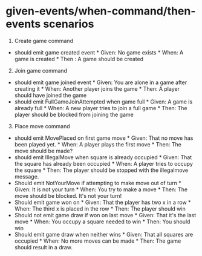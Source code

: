 #  given-events/when-command/then-events scenarios

1. Create game command
 *    should emit game created event
    * Given: No game exists
    * When: A game is created
    * Then : A game should be created

2. Join game command
 *    should emit game joined event
    * Given: You are alone in a game after creating it
    * When: Another player joins the game
    * Then: A player should have joined the game
 *    should emit FullGameJoinAttempted when game full
    * Given: A game is already full
    * When: A new player tries to join a full game
    * Then: The player should be blocked from joining the game

3. Place move command
 *    should emit MovePlaced on first game move
    * Given: That no move has been played yet.
    * When: A player plays the first move
    * Then: The move should be made?
 *    should emit IllegalMove when square is already occupied
    * Given: That the square has already been occupied
    * When: A player tries to occupy the square
    * Then: The player should be stopped with the illegalmove message.
 *    Should emit NotYourMove if attempting to make move out of turn
    * Given: It is not your turn
    * When: You try to make a move
    * Then: The move should be blocked. It's not your turn!
 *    Should emit game won on <case x>
    * Given: That the player has two x in a row
    * When: The third x is placed in the row
    * Then: The player should win
 *    Should not emit game draw if won on last move
    * Given: That it's the last move
    * When: You occupy a square needed to win
    * Then: You should win
 *    Should emit game draw when neither wins <case x>
    * Given: That all squares are occupied
    * When: No more moves can be made
    * Then: The game should result in a draw.